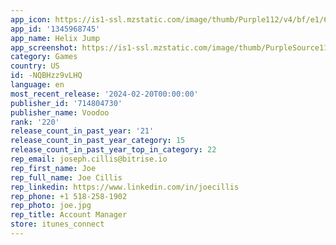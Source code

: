 ```yaml
---
app_icon: https://is1-ssl.mzstatic.com/image/thumb/Purple112/v4/bf/e1/68/bfe16864-418e-c7ab-4f58-81db18cff103/AppIcon-0-0-1x_U007emarketing-0-7-0-85-220.png/1024x1024bb.png
app_id: '1345968745'
app_name: Helix Jump
app_screenshot: https://is1-ssl.mzstatic.com/image/thumb/PurpleSource112/v4/15/d2/94/15d29438-65dd-8170-62f8-f6416c857ff0/6fb94162-3fcb-4f10-9941-a70eca0f404e_1_1242x2688.png/1242x2688bb.png
category: Games
country: US
id: -NQBHzz9vLHQ
language: en
most_recent_release: '2024-02-20T00:00:00'
publisher_id: '714804730'
publisher_name: Voodoo
rank: '220'
release_count_in_past_year: '21'
release_count_in_past_year_category: 15
release_count_in_past_year_top_in_category: 22
rep_email: joseph.cillis@bitrise.io
rep_first_name: Joe
rep_full_name: Joe Cillis
rep_linkedin: https://www.linkedin.com/in/joecillis
rep_phone: +1 518-258-1902
rep_photo: joe.jpg
rep_title: Account Manager
store: itunes_connect
---
```

